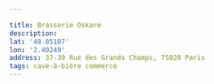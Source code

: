 ```yaml
---

title: Brasserie Oskare
description: 
lat: '48.85107'
lon: '2.40249'
address: 37-39 Rue des Grands Champs, 75020 Paris
tags: cave-à-bière commerce
---
```

